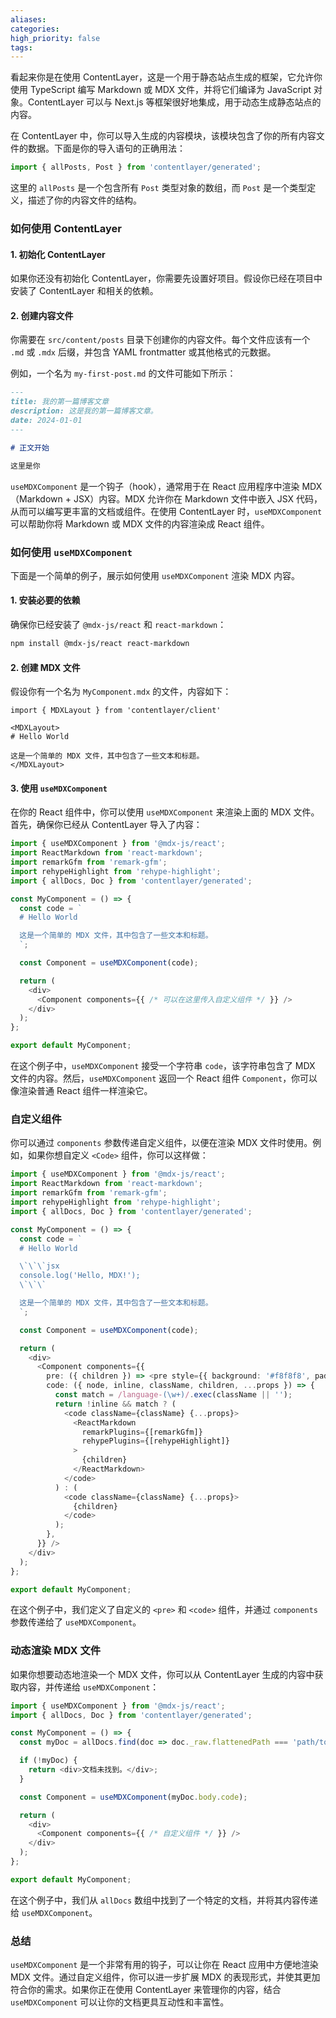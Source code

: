 ```yaml
---
aliases: 
categories: 
high_priority: false
tags:
---
```


看起来你是在使用 ContentLayer，这是一个用于静态站点生成的框架，它允许你使用 TypeScript 编写 Markdown 或 MDX 文件，并将它们编译为 JavaScript 对象。ContentLayer 可以与 Next.js 等框架很好地集成，用于动态生成静态站点的内容。

在 ContentLayer 中，你可以导入生成的内容模块，该模块包含了你的所有内容文件的数据。下面是你的导入语句的正确用法：

```typescript
import { allPosts, Post } from 'contentlayer/generated';
```

这里的 `allPosts` 是一个包含所有 `Post` 类型对象的数组，而 `Post` 是一个类型定义，描述了你的内容文件的结构。

### 如何使用 ContentLayer

#### 1. 初始化 ContentLayer

如果你还没有初始化 ContentLayer，你需要先设置好项目。假设你已经在项目中安装了 ContentLayer 和相关的依赖。

#### 2. 创建内容文件

你需要在 `src/content/posts` 目录下创建你的内容文件。每个文件应该有一个 `.md` 或 `.mdx` 后缀，并包含 YAML frontmatter 或其他格式的元数据。

例如，一个名为 `my-first-post.md` 的文件可能如下所示：

```markdown
---
title: 我的第一篇博客文章
description: 这是我的第一篇博客文章。
date: 2024-01-01
---

# 正文开始

这里是你
```

`useMDXComponent` 是一个钩子（hook），通常用于在 React 应用程序中渲染 MDX（Markdown + JSX）内容。MDX 允许你在 Markdown 文件中嵌入 JSX 代码，从而可以编写更丰富的文档或组件。在使用 ContentLayer 时，`useMDXComponent` 可以帮助你将 Markdown 或 MDX 文件的内容渲染成 React 组件。

### 如何使用 `useMDXComponent`

下面是一个简单的例子，展示如何使用 `useMDXComponent` 渲染 MDX 内容。

#### 1. 安装必要的依赖

确保你已经安装了 `@mdx-js/react` 和 `react-markdown`：

```sh
npm install @mdx-js/react react-markdown
```

#### 2. 创建 MDX 文件

假设你有一个名为 `MyComponent.mdx` 的文件，内容如下：

```mdx
import { MDXLayout } from 'contentlayer/client'

<MDXLayout>
# Hello World

这是一个简单的 MDX 文件，其中包含了一些文本和标题。
</MDXLayout>
```

#### 3. 使用 `useMDXComponent`

在你的 React 组件中，你可以使用 `useMDXComponent` 来渲染上面的 MDX 文件。首先，确保你已经从 ContentLayer 导入了内容：

```typescript
import { useMDXComponent } from '@mdx-js/react';
import ReactMarkdown from 'react-markdown';
import remarkGfm from 'remark-gfm';
import rehypeHighlight from 'rehype-highlight';
import { allDocs, Doc } from 'contentlayer/generated';

const MyComponent = () => {
  const code = `
  # Hello World

  这是一个简单的 MDX 文件，其中包含了一些文本和标题。
  `;

  const Component = useMDXComponent(code);

  return (
    <div>
      <Component components={{ /* 可以在这里传入自定义组件 */ }} />
    </div>
  );
};

export default MyComponent;
```

在这个例子中，`useMDXComponent` 接受一个字符串 `code`，该字符串包含了 MDX 文件的内容。然后，`useMDXComponent` 返回一个 React 组件 `Component`，你可以像渲染普通 React 组件一样渲染它。

### 自定义组件

你可以通过 `components` 参数传递自定义组件，以便在渲染 MDX 文件时使用。例如，如果你想自定义 `<Code>` 组件，你可以这样做：

```typescript
import { useMDXComponent } from '@mdx-js/react';
import ReactMarkdown from 'react-markdown';
import remarkGfm from 'remark-gfm';
import rehypeHighlight from 'rehype-highlight';
import { allDocs, Doc } from 'contentlayer/generated';

const MyComponent = () => {
  const code = `
  # Hello World

  \`\`\`jsx
  console.log('Hello, MDX!');
  \`\`\`

  这是一个简单的 MDX 文件，其中包含了一些文本和标题。
  `;

  const Component = useMDXComponent(code);

  return (
    <div>
      <Component components={{
        pre: ({ children }) => <pre style={{ background: '#f8f8f8', padding: '1em' }}>{children}</pre>,
        code: ({ node, inline, className, children, ...props }) => {
          const match = /language-(\w+)/.exec(className || '');
          return !inline && match ? (
            <code className={className} {...props}>
              <ReactMarkdown
                remarkPlugins={[remarkGfm]}
                rehypePlugins={[rehypeHighlight]}
              >
                {children}
              </ReactMarkdown>
            </code>
          ) : (
            <code className={className} {...props}>
              {children}
            </code>
          );
        },
      }} />
    </div>
  );
};

export default MyComponent;
```

在这个例子中，我们定义了自定义的 `<pre>` 和 `<code>` 组件，并通过 `components` 参数传递给了 `useMDXComponent`。

### 动态渲染 MDX 文件

如果你想要动态地渲染一个 MDX 文件，你可以从 ContentLayer 生成的内容中获取内容，并传递给 `useMDXComponent`：

```typescript
import { useMDXComponent } from '@mdx-js/react';
import { allDocs, Doc } from 'contentlayer/generated';

const MyComponent = () => {
  const myDoc = allDocs.find(doc => doc._raw.flattenedPath === 'path/to/myDoc');

  if (!myDoc) {
    return <div>文档未找到。</div>;
  }

  const Component = useMDXComponent(myDoc.body.code);

  return (
    <div>
      <Component components={{ /* 自定义组件 */ }} />
    </div>
  );
};

export default MyComponent;
```

在这个例子中，我们从 `allDocs` 数组中找到了一个特定的文档，并将其内容传递给 `useMDXComponent`。

### 总结

`useMDXComponent` 是一个非常有用的钩子，可以让你在 React 应用中方便地渲染 MDX 文件。通过自定义组件，你可以进一步扩展 MDX 的表现形式，并使其更加符合你的需求。如果你正在使用 ContentLayer 来管理你的内容，结合 `useMDXComponent` 可以让你的文档更具互动性和丰富性。